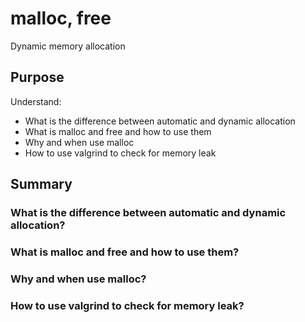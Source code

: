 # malloc, free
Dynamic memory allocation

## Purpose
Understand: 
- What is the difference between automatic and dynamic allocation
- What is malloc and free and how to use them
- Why and when use malloc
- How to use valgrind to check for memory leak

## Summary

### What is the difference between automatic and dynamic allocation?
### What is malloc and free and how to use them?
### Why and when use malloc?
### How to use valgrind to check for memory leak?
